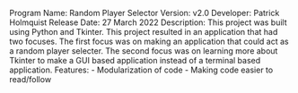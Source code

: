 Program Name:	Random Player Selector
Version:	v2.0
Developer:	Patrick Holmquist
Release Date:	27 March 2022
Description:	This project was built using Python and Tkinter. This project resulted in an application that had two focuses.
		The first focus was on making an application that could act as a random player selecter. The second focus was
		on learning more about Tkinter to make a GUI based application instead of a terminal based application.
Features:	- Modularization of code
		- Making code easier to read/follow
